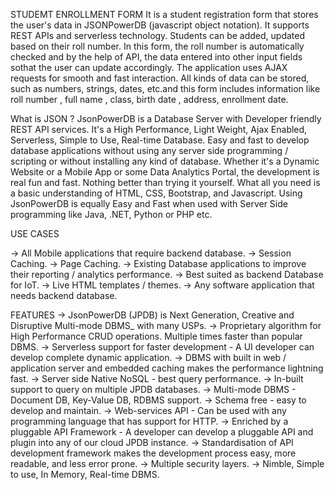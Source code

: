 STUDEMT ENROLLMENT FORM
It is a student registration form that stores the user's data in JSONPowerDB (javascript object notation). It supports REST APIs and serverless technology. 
Students can be added, updated based on their roll number. In this form, the roll number is automatically checked and by the help of API, the data entered 
into other input fields sothat the user can update accordingly. The application uses AJAX requests for smooth and fast interaction. All kinds of data can be
stored, such as numbers, strings, dates, etc.and this form includes information like roll number , full name , class, birth date , address, enrollment date.

What is JSON ?
JsonPowerDB is a Database Server with Developer friendly REST API services. It's a High Performance, Light Weight, Ajax Enabled, Serverless, Simple to Use, 
Real-time Database. Easy and fast to develop database applications without using any server side programming / scripting or without installing any kind of database.
Whether it's a Dynamic Website or a Mobile App or some Data Analytics Portal, the development is real fun and fast. Nothing better than trying it yourself. What all
you need is a basic understanding of HTML, CSS, Bootstrap, and Javascript. Using JsonPowerDB is equally Easy and Fast when used with Server Side programming like Java,
.NET, Python or PHP etc.

USE CASES

-> All Mobile applications that require backend database. 
-> Session Caching.
-> Page Caching. 
-> Existing Database applications to improve their reporting / analytics performance.
-> Best suited as backend Database for IoT.
-> Live HTML templates / themes. 
-> Any software application that needs backend database.

FEATURES 
-> JsonPowerDB (JPDB) is Next Generation, Creative and Disruptive Multi-mode DBMS_ with many USPs.
-> Proprietary algorithm for High Performance CRUD operations. Multiple times faster than popular DBMS.
-> Serverless support for faster development - A UI developer can develop complete dynamic application. 
-> DBMS with built in web / application server and embedded caching makes the performance lightning fast.
-> Server side Native NoSQL - best query performance. 
-> In-built support to query on multiple JPDB databases. 
-> Multi-mode DBMS - Document DB, Key-Value DB, RDBMS support. 
-> Schema free - easy to develop and maintain. 
-> Web-services API - Can be used with any programming language that has support for HTTP.
-> Enriched by a pluggable API Framework - A developer can develop a pluggable API and plugin into any of our cloud JPDB instance. 
-> Standardisation of API development framework makes the development process easy, more readable, and less error prone.
-> Multiple security layers. 
-> Nimble, Simple to use, In Memory, Real-time DBMS.
